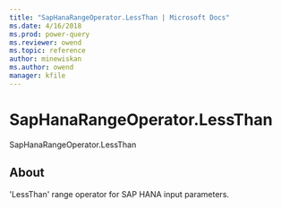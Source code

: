```yaml
---
title: "SapHanaRangeOperator.LessThan | Microsoft Docs"
ms.date: 4/16/2018
ms.prod: power-query
ms.reviewer: owend
ms.topic: reference
author: minewiskan
ms.author: owend
manager: kfile
---
```

# SapHanaRangeOperator.LessThan
SapHanaRangeOperator.LessThan  
  
## About  
'LessThan' range operator for SAP HANA input parameters.  
  

